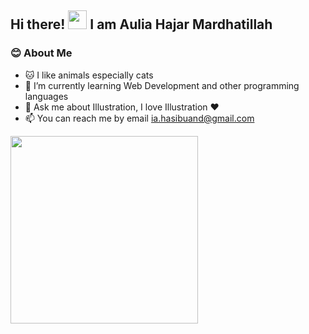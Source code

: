 ## Hi there! <img style="width: 30px;height:30px;" src="https://camo.githubusercontent.com/e8e7b06ecf583bc040eb60e44eb5b8e0ecc5421320a92929ce21522dbc34c891/68747470733a2f2f6d656469612e67697068792e636f6d2f6d656469612f6876524a434c467a6361737252346961377a2f67697068792e676966" /> I am Aulia Hajar Mardhatillah
### 😊 About Me
- 🐱 I like animals especially cats
- 🌱 I’m currently learning Web Development and other programming languages
- 💬 Ask me about Illustration, I love Illustration ❤️
- 📫 You can reach me by email ia.hasibuand@gmail.com
<!-- - 🤝 Fun fact I consider learning an enjoyable journey, that you can check it out on my <a href="https://www.linkedin.com/in/aulia-mardhatillah-6b01b9109/">LinkedIn</a> -->

<img src="https://live.staticflickr.com/65535/52962914757_12407c79d2_n.jpg" style="width: 300px;height:auto;" />
<!-- <img src="https://raw.githubusercontent.com/Adam-pw/Adam-pw/main/animation_500_kxa883sd.gif" /> -->

<!-- ## Tech Stack -->

<!--
**iaaulia/iaaulia** is a ✨ _special_ ✨ repository because its `README.md` (this file) appears on your GitHub profile.

Here are some ideas to get you started:

- 🔭 I’m currently working on ...
- 🌱 I’m currently learning ...
- 👯 I’m looking to collaborate on ...
- 🤔 I’m looking for help with ...
- 💬 Ask me about ...
- 📫 How to reach me: ...
- 😄 Pronouns: ...
- ⚡ Fun fact: ...
-->
